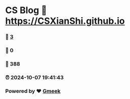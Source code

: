 # CS Blog :link: https://CSXianShi.github.io 
### :page_facing_up: [3](https://CSXianShi.github.io/tag.html) 
### :speech_balloon: 0 
### :hibiscus: 388 
### :alarm_clock: 2024-10-07 19:41:43 
### Powered by :heart: [Gmeek](https://github.com/Meekdai/Gmeek)
